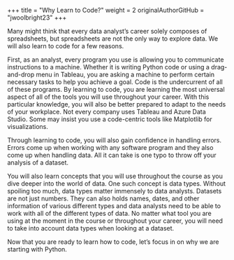 +++
title = "Why Learn to Code?"
weight = 2
originalAuthorGitHub = "jwoolbright23"
+++

Many might think that every data analyst’s career solely composes of spreadsheets, but spreadsheets are not the only way to explore data. We will also learn to code for a few reasons.

First, as an analyst, every program you use is allowing you to communicate instructions to a machine. Whether it is writing Python code or using a drag-and-drop menu in Tableau, you are asking a machine to perform certain necessary tasks to help you achieve a goal. Code is the undercurrent of all of these programs. By learning to code, you are learning the most universal aspect of all of the tools you will use throughout your career. With this particular knowledge, you will also be better prepared to adapt to the needs of your workplace. Not every company uses Tableau and Azure Data Studio. Some may insist you use a code-centric tools like Matplotlib for visualizations.

Through learning to code, you will also gain confidence in handling errors. Errors come up when working with any software program and they also come up when handling data. All it can take is one typo to throw off your analysis of a dataset.

You will also learn concepts that you will use throughout the course as you dive deeper into the world of data. One such concept is data types. Without spoiling too much, data types matter immensely to data analysts. Datasets are not just numbers. They can also holds names, dates, and other information of various different types and data analysts need to be able to work with all of the different types of data. No matter what tool you are using at the moment in the course or throughout your career, you will need to take into account data types when looking at a dataset.

Now that you are ready to learn how to code, let’s focus in on why we are starting with Python.

